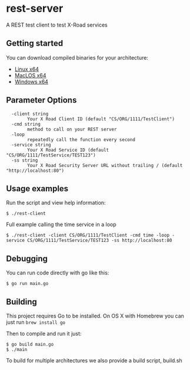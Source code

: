 # rest-server

A REST test client to test X-Road services

## Getting started
You can download compiled binaries for your architecture:

* [Linux x64](release/linux/rest-server)
* [MacLOS x64](release/macos/rest-server)
* [Windows x64](release/windows/rest-server.exe)

## Parameter Options

```
  -client string
    	Your X Road Client ID (default "CS/ORG/1111/TestClient")
  -cmd string
    	method to call on your REST server
  -loop
    	repeatedly call the function every second
  -service string
    	Your X Road Service ID (default "CS/ORG/1111/TestService/TEST123")
  -ss string
    	Your X Road Security Server URL without trailing / (default "http://localhost:80")
```

## Usage examples
Run the script and view help information:

```console
$ ./rest-client 
```

Full example calling the time service in a loop

```console
$ ./rest-client -client CS/ORG/1111/TestClient -cmd time -loop -service CS/ORG/1111/TestService/TEST123 -ss http://localhost:80
```


## Debugging

You can run code directly with go like this:
```console
$ go run main.go
```

## Building

This project requires Go to be installed. On OS X with Homebrew you can just run `brew install go`

Then to compile and run it just:

```console
$ go build main.go
$ ./main
```

To build for multiple architectures we also provide a build script, build.sh
